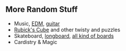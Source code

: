 <h2 id="more">More Random Stuff</h2>

* Music, <a href="https://soundcloud.com/xen0bass" target="_blank">EDM</a>, <a href="https://www.youtube.com/watch?v=IYPebfpomDk" target="_blank">guitar</a>
* <a href="https://www.youtube.com/watch?v=bXWHQMnFHhA" target="_blank">Rubick's Cube</a> and other twisty and puzzles
* Skateboard, <a href="https://www.youtube.com/playlist?list=PLibJuFeVTa3LXzsOTFGea73vpo3FuOOnE" target="_blank">longboard</a>, <a href="https://www.youtube.com/watch?v=LzgNch6t1l0" target="_blank">all kind of boards</a>
* Cardistry & Magic


